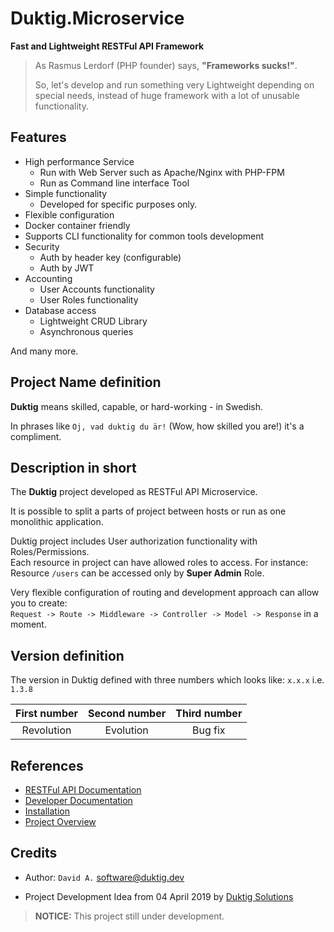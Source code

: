 # Duktig.Microservice

**Fast and Lightweight RESTFul API Framework**
     
> As Rasmus Lerdorf (PHP founder) says, **"Frameworks sucks!"**.
>
> So, let's develop and run something very Lightweight depending on special needs,
> instead of huge framework with a lot of unusable functionality.

## Features

 - High performance Service
   - Run with Web Server such as Apache/Nginx with PHP-FPM   
   - Run as Command line interface Tool
 - Simple functionality
   - Developed for specific purposes only. 
 - Flexible configuration
 - Docker container friendly
 - Supports CLI functionality for common tools development
 - Security
    - Auth by header key (configurable)
    - Auth by JWT
 - Accounting
    - User Accounts functionality
    - User Roles functionality   
 - Database access
    - Lightweight CRUD Library
    - Asynchronous queries
    
 And many more.     
 
## Project Name definition

**Duktig** means skilled, capable, or hard-working - in Swedish. 
  
In phrases like `Oj, vad duktig du är!` (Wow, how skilled you are!) it's a compliment.

## Description in short

The **Duktig** project developed as RESTFul API Microservice.

It is possible to split a parts of project between hosts or run as one monolithic application.

Duktig project includes User authorization functionality with Roles/Permissions.  
Each resource in project can have allowed roles to access. For instance: Resource `/users` can be accessed only by **Super Admin** Role.

Very flexible configuration of routing and development approach can allow you to create:  
`Request -> Route -> Middleware -> Controller -> Model -> Response` in a moment.  

## Version definition

The version in Duktig defined with three numbers which looks like: `x.x.x` i.e. `1.3.8`
 
|First number|Second number|Third number|
|:----:|:----:|:----:|
|Revolution|Evolution|Bug fix|
   
## References

- [RESTFul API Documentation](documentation/api/Readme.md)
- [Developer Documentation](documentation/development/Readme.md)  
- [Installation](documentation/install/Readme.md)  
- [Project Overview](documentation/project_overview/Readme.md) 

## Credits
   
- Author: `David A.` [software@duktig.dev](mailto:software@duktig.dev)

- Project Development Idea from 04 April 2019 by [Duktig Solutions](http://https://duktig.solutions/) 

> **NOTICE:** This project still under development.
